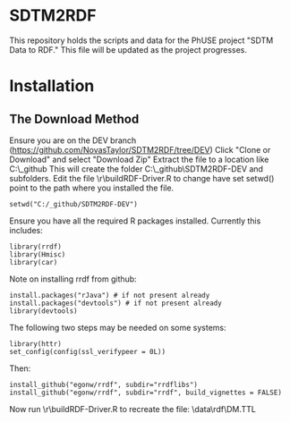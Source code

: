 # SDTM2RDF
This repository holds the scripts and data for the PhUSE project "SDTM Data to RDF."  This file will be updated as the project progresses.

# Installation
## The Download Method
Ensure you are on the DEV branch (https://github.com/NovasTaylor/SDTM2RDF/tree/DEV)
Click "Clone or Download" and select "Download Zip"
Extract the file to a location like  C:\\_github
This will create the folder C:\\_github\\SDTM2RDF-DEV and subfolders.
Edit the file \\r\\buildRDF-Driver.R  to change have set setwd() point to the path where you installed the file.
 ```
 setwd("C:/_github/SDTM2RDF-DEV")
```
Ensure you have all the required R packages installed. Currently this includes:
```
library(rrdf)
library(Hmisc)
library(car)
```
Note on installing rrdf from github:
```
install.packages("rJava") # if not present already
install.packages("devtools") # if not present already
library(devtools)
```

The following two steps may be needed on some systems: 
```
library(httr)
set_config(config(ssl_verifypeer = 0L))
```
Then: 
```
install_github("egonw/rrdf", subdir="rrdflibs")
install_github("egonw/rrdf", subdir="rrdf", build_vignettes = FALSE)
```
Now run \r\buildRDF-Driver.R  to recreate the file:  \data\rdf\DM.TTL
